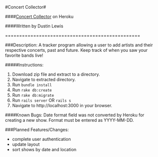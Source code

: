 #Concert Collector#

####[Concert Collector](http://concert-cal-v2.herokuapp.com) on Heroku

####Written by Dustin Lewis

================================================

###Description:
A tracker program allowing a user to add artists and their respective concerts, past and future. Keep track of when you saw your favorite bands live!

#####Instructions:
1. Download zip file and extract to a directory.
2. Navigate to extracted directory.
3. Run `bundle install`
4. Run `rake db:create`
5. Run `rake db:migrate`
6. Run `rails server`  OR  `rails s`
7. Navigate to http://localhost:3000 in your browser.

####Known Bugs:
Date format field was not converted by Heroku for creating a new show. Format must be entered as YYYY-MM-DD.

###Planned Features/Changes:
- complete user authentication
- update layout
- sort shows by date and location

